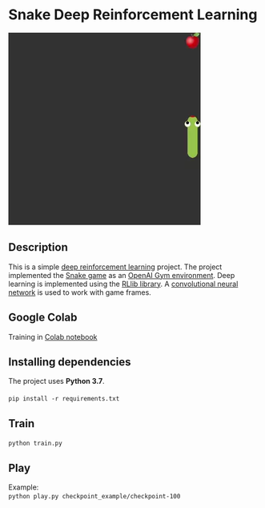 <div>

# Snake Deep Reinforcement Learning

![Example](example.webp)

</div>

## Description

This is a
simple [deep reinforcement learning](https://en.wikipedia.org/wiki/Deep_reinforcement_learning)
project. The project implemented
the [Snake game](https://en.wikipedia.org/wiki/Snake_(video_game_genre)) as
an [OpenAI Gym environment](https://www.gymlibrary.dev/). Deep learning is implemented using
the [RLlib library](https://docs.ray.io/en/latest/rllib/index.html).
A [convolutional neural network](https://en.wikipedia.org/wiki/Convolutional_neural_network) is used
to work with game frames.

## Google Colab

Training
in [Colab notebook](https://colab.research.google.com/drive/1AA4h3tCovuy1H52hPi7iAPiup2AgteNP?usp=sharing)

## Installing dependencies

The project uses **Python 3.7**.
<br />
<br />
`pip install -r requirements.txt`

## Train

`python train.py`

## Play

Example:
<br />
`python play.py checkpoint_example/checkpoint-100`